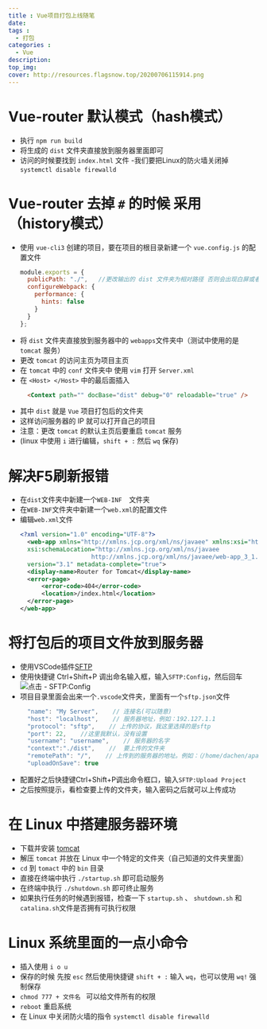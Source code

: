 ```yaml
---
title : Vue项目打包上线随笔
date:
tags : 
  - 打包
categories : 
  - Vue
description: 
top_img: 
cover: http://resources.flagsnow.top/20200706115914.png
---
```

# Vue-router 默认模式（hash模式）

- 执行 `npm run build`
- 将生成的 `dist` 文件夹直接放到服务器里面即可
- 访问的时候要找到 `index.html` 文件
-我们要把Linux的防火墙关闭掉 `systemctl disable firewalld`

# Vue-router 去掉 `#` 的时候 采用（history模式）

- 使用 `vue-cli3` 创建的项目，要在项目的根目录新建一个 `vue.config.js` 的配置文件
  ```javaScript
  module.exports = {
    publicPath: "./",   //更改输出的 dist 文件夹为相对路径 否则会出现白屏或者404错误
    configureWebpack: {
      performance: {
        hints: false
      }
    }
  };
  ```
- 将 `dist` 文件夹直接放到服务器中的 `webapps`文件夹中（测试中使用的是 `tomcat` 服务）
- 更改 `tomcat` 的访问主页为项目主页
- 在 `tomcat` 中的 `conf` 文件夹中 使用 `vim` 打开 `Server.xml`
- 在 `<Host> </Host>` 中的最后面插入
  ```html
    <Context path="" docBase="dist" debug="0" reloadable="true" />
  ```
- 其中 `dist` 就是 `Vue` 项目打包后的文件夹
- 这样访问服务器的 IP 就可以打开自己的项目
- 注意：更改 `tomcat` 的默认主页后要重启 `tomcat` 服务
- (linux 中使用 `i` 进行编辑，`shift + :` 然后 `wq` 保存)

# 解决F5刷新报错
- 在`dist`文件夹中新建一个`WEB-INF  `文件夹
- 在`WEB-INF`文件夹中新建一个`web.xml`的配置文件
- 编辑`web.xml`文件
  ```xml
  <?xml version="1.0" encoding="UTF-8"?>
    <web-app xmlns="http://xmlns.jcp.org/xml/ns/javaee" xmlns:xsi="http://www.w3.org/2001/XMLSchema-instance"
    xsi:schemaLocation="http://xmlns.jcp.org/xml/ns/javaee
                      http://xmlns.jcp.org/xml/ns/javaee/web-app_3_1.xsd"
    version="3.1" metadata-complete="true">
    <display-name>Router for Tomcat</display-name>
    <error-page>
        <error-code>404</error-code>
        <location>/index.html</location>
    </error-page>
  </web-app>
  ```

# 将打包后的项目文件放到服务器
- 使用VSCode插件[SFTP](https://marketplace.visualstudio.com/items?itemName=liximomo.sftp)
- 使用快捷键 Ctrl+Shift+P 调出命名输入框，输入`SFTP:Config`，然后回车
  ![点击 - SFTP:Config](http://flagsnow.top/20009450-369fe84c7041dc25.png)
- 项目目录里面会出来一个`.vscode`文件夹，里面有一个`sftp.json`文件
  ```js
    "name": "My Server",    // 连接名(可以随意)
    "host": "localhost",    // 服务器地址，例如：192.127.1.1
    "protocol": "sftp",    // 上传的协议，我这里选择的是sftp
    "port": 22,    //这里我默认，没有设置
    "username": "username",    // 服务器的名字
    "context":"./dist",    //  要上传的文件夹
    "remotePath": "/",    // 上传到的服务器的地址。例如：（/home/dachen/apache-tomcat-8.5.50/webapps/dist）
    "uploadOnSave": true
  ````
- 配置好之后快捷键Ctrl+Shift+P调出命令框口，输入`SFTP:Upload Project`
- 之后按照提示，看检查要上传的文件夹，输入密码之后就可以上传成功

# 在 Linux  中搭建服务器环境
  - 下载并安装 [tomcat](http://us.mirrors.quenda.co/apache/tomcat/tomcat-8/v8.5.50/bin/apache-tomcat-8.5.50.zip)
  - 解压 `tomcat` 并放在 Linux 中一个特定的文件夹（自己知道的文件夹里面）
  - `cd` 到 `tomact` 中的 `bin` 目录
  - 直接在终端中执行 `./startup.sh` 即可启动服务
  - 在终端中执行 `./shutdown.sh` 即可终止服务
  - 如果执行任务的时候遇到报错，检查一下 `startup.sh` 、 `shutdown.sh` 和 `catalina.sh`文件是否拥有可执行权限
  
# Linux 系统里面的一点小命令

- 插入使用 `i o u `
- 保存的时候 先按 `esc` 然后使用快捷键 `shift + :` 输入 `wq`，也可以使用 `wq!` 强制保存
- `chmod 777 + 文件名 ` 可以给文件所有的权限
- `reboot` 重启系统
- 在 Linux 中关闭防火墙的指令 `systemctl disable firewalld`